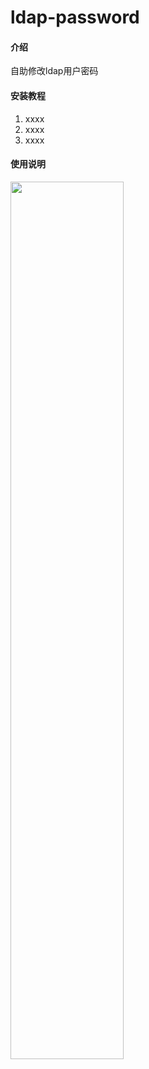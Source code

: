 # ldap-password

#### 介绍
自助修改ldap用户密码



#### 安装教程

1.  xxxx
2.  xxxx
3.  xxxx

#### 使用说明


<!--![首页](doc/home.jpeg)-->

<img src="doc/home.jpeg)" width="60%">